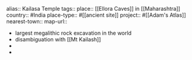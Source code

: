 alias:: Kailasa Temple
tags::
place:: [[Ellora Caves]] in [[Maharashtra]] 
country:: #India 
place-type:: #[[ancient site]] 
project:: #[[Adam's Atlas]] 
nearest-town:: 
map-url::

- largest megalithic rock excavation in the world
- disambiguation with [[Mt Kailash]]
-
-